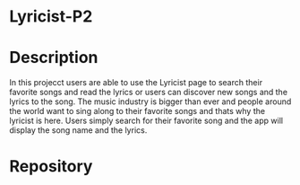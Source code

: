 # Lyricist-P2

# Description

  In this projecct users are able to use the Lyricist page to search their favorite songs and read the lyrics or users can discover new songs and the lyrics to the song.
  The music industry is bigger than ever and people around the world want to sing along to their favorite songs and thats why the lyricist is here. Users simply search for their favorite song and the app will         display the song name and the lyrics.


  # Repository

  
